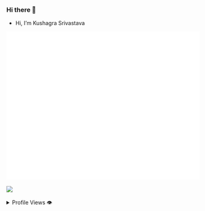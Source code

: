 ### Hi there 👋

<!--
**whizdor/whizdor** is a ✨ _special_ ✨ repository because its `README.md` (this file) appears on your GitHub profile.

Here are some ideas to get you started:

- 🔭 I’m currently working on ...
- 🌱 I’m currently learning ...
- 👯 I’m looking to collaborate on ...
- 🤔 I’m looking for help with ...
- 💬 Ask me about ...
- 📫 How to reach me: ...
- 😄 Pronouns: ...
- ⚡ Fun fact: ...
-->

- Hi, I’m Kushagra Srivastava

<picture>
  <img src="/github-metrics.svg" alt="Metrics">
</picture>

![](https://hit.yhype.me/github/profile?user_id=118841840)

<!-- - 👀 I’m highly interested in Computer Science and its intersection with Mathematics
- 🌱 I’m currently interested in systems and high performance computing
<!---
Prathamsahu52/Prathamsahu52 is a ✨ special ✨ repository because its `README.md` (this file) appears on your GitHub profile.
You can click the Preview link to take a look at your changes.
--->

<!-- [![Pratham's GitHub stats](https://github-readme-stats.vercel.app/api?username=Prathamsahu52)](https://github.com/bangaradi/github-readme-stats)
 -->
<!--
## Github stats 📊

<details>
  <summary>GitHub Profile Stats 💻</summary>
  <br/>

 <a href="https://github.com/anuraghazra/github-readme-stats"><img src="https://github-readme-stats.vercel.app/api?username=Prathamsahu52&show_icons=true&hide_border=true&hide=issues&theme=radical" /></a>
  <a href="https://github.com/anuraghazra/github-readme-stats"><img src="https://github-readme-stats.vercel.app/api/top-langs/?username=Prathamsahu52&layout=compact&theme=radical&langs_count=6" /></a>
  <br/>
</details>

<details>
  <summary>Activity Graph 📈</summary>
  <br/>

<a href="https://github.com/ashutosh00710/github-readme-activity-graph"><img alt="Pratham's Activity Graph" src="https://github-readme-activity-graph.vercel.app/graph?username=Prathamsahu52&theme=chartreuse-dark&custom_title=Pratham's%20contribution%20graph&hide_border=true" /></a>

</details>
-->
<details>
  <summary>Profile Views 👁️</summary>
  <br/>
  <img src="https://komarev.com/ghpvc/?username=whizdor&label=PROFILE+VIEWS&style=for-the-badge&color=brightgreen">

</details>

<!-- ## Random

<details>
 <summary>Listening on the Spotify</summary>
 <div align="center">
    <img src="https://spotify-recently-played-readme.vercel.app/api?user=kw9wxrrjo2eezx3i2239xqzn6">
  </div>
</details> -->
